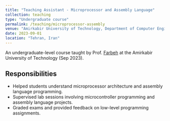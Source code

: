 ```yaml
---
title: "Teaching Assistant - Microprocessor and Assembly Language"
collection: teaching
type: "Undergraduate course"
permalink: /teaching/microprocessor-assembly
venue: "Amirkabir University of Technology, Department of Computer Engineering"
date: 2023-09-01
location: "Tehran, Iran"
---
```

An undergraduate-level course taught by Prof. [Farbeh](https://scholar.google.com/citations?user=ZA9rRWAAAAAJ&hl=en) at the Amirkabir University of Technology (Sep 2023).

## Responsibilities

- Helped students understand microprocessor architecture and assembly language programming.
- Supervised lab sessions involving microcontroller programming and assembly language projects.
- Graded exams and provided feedback on low-level programming assignments.
